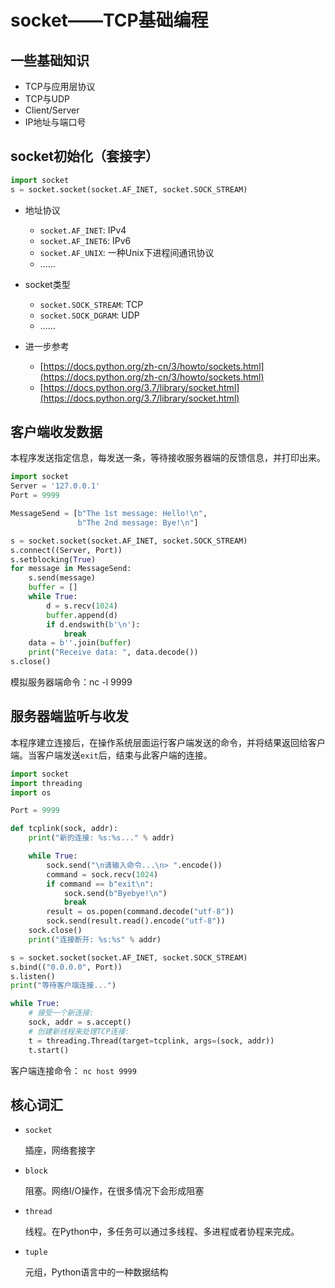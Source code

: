 # socket——TCP基础编程

## 一些基础知识
- TCP与应用层协议
- TCP与UDP
- Client/Server
- IP地址与端口号

## socket初始化（套接字）

```python
import socket
s = socket.socket(socket.AF_INET, socket.SOCK_STREAM)
```

- 地址协议
    + `socket.AF_INET`: IPv4
    + `socket.AF_INET6`: IPv6
    + `socket.AF_UNIX`: 一种Unix下进程间通讯协议
    + ……
- socket类型
    + `socket.SOCK_STREAM`: TCP
    + `socket.SOCK_DGRAM`: UDP
    + ……

- 进一步参考
    + [https://docs.python.org/zh-cn/3/howto/sockets.html](https://docs.python.org/zh-cn/3/howto/sockets.html)
    + [https://docs.python.org/3.7/library/socket.html](https://docs.python.org/3.7/library/socket.html)


## 客户端收发数据

本程序发送指定信息，每发送一条，等待接收服务器端的反馈信息，并打印出来。

```python
import socket
Server = '127.0.0.1'
Port = 9999

MessageSend = [b"The 1st message: Hello!\n",
               b"The 2nd message: Bye!\n"]

s = socket.socket(socket.AF_INET, socket.SOCK_STREAM)
s.connect((Server, Port))
s.setblocking(True)
for message in MessageSend:
    s.send(message)
    buffer = []
    while True:
        d = s.recv(1024)
        buffer.append(d)
        if d.endswith(b'\n'):
            break
    data = b''.join(buffer)
    print("Receive data: ", data.decode())
s.close()
```
模拟服务器端命令：nc -l 9999

## 服务器端监听与收发

本程序建立连接后，在操作系统层面运行客户端发送的命令，并将结果返回给客户端。当客户端发送`exit`后，结束与此客户端的连接。

```python
import socket
import threading
import os

Port = 9999

def tcplink(sock, addr):
    print("新的连接: %s:%s..." % addr)

    while True:
        sock.send("\n请输入命令...\n> ".encode())
        command = sock.recv(1024)
        if command == b"exit\n":
            sock.send(b"Byebye!\n")
            break
        result = os.popen(command.decode("utf-8"))
        sock.send(result.read().encode("utf-8"))
    sock.close()
    print("连接断开: %s:%s" % addr)

s = socket.socket(socket.AF_INET, socket.SOCK_STREAM)
s.bind(("0.0.0.0", Port))
s.listen()
print("等待客户端连接...")

while True:
    # 接受一个新连接:
    sock, addr = s.accept()
    # 创建新线程来处理TCP连接:
    t = threading.Thread(target=tcplink, args=(sock, addr))
    t.start()

```
客户端连接命令： `nc host 9999`

## 核心词汇
- `socket`

  插座，网络套接字

- `block`

  阻塞。网络I/O操作，在很多情况下会形成阻塞

- `thread`

  线程。在Python中，多任务可以通过多线程、多进程或者协程来完成。

- `tuple`

  元组，Python语言中的一种数据结构
